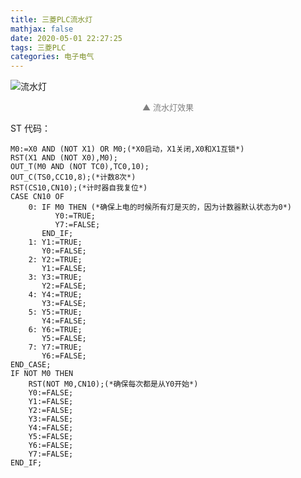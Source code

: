 ```yaml
---
title: 三菱PLC流水灯
mathjax: false
date: 2020-05-01 22:27:25
tags: 三菱PLC
categories: 电子电气
---
```

![流水灯](http://image.huvjie.com/200501N01_img01.gif)

<div style="font-size:13px;color:gray;text-align:center">▲ 流水灯效果</div>

<!--more-->

ST 代码：
```FORTRAN
M0:=X0 AND (NOT X1) OR M0;(*X0启动，X1关闭,X0和X1互锁*)
RST(X1 AND (NOT X0),M0);
OUT_T(M0 AND (NOT TC0),TC0,10);
OUT_C(TS0,CC10,8);(*计数8次*)
RST(CS10,CN10);(*计时器自我复位*)
CASE CN10 OF
	0: IF M0 THEN (*确保上电的时候所有灯是灭的，因为计数器默认状态为0*)
		  Y0:=TRUE;
		  Y7:=FALSE;
	   END_IF;
	1: Y1:=TRUE;
	   Y0:=FALSE;
	2: Y2:=TRUE;
	   Y1:=FALSE;
    3: Y3:=TRUE;
       Y2:=FALSE;
    4: Y4:=TRUE;
       Y3:=FALSE;
    5: Y5:=TRUE;
       Y4:=FALSE;
    6: Y6:=TRUE;
       Y5:=FALSE;
    7: Y7:=TRUE;
       Y6:=FALSE;       
END_CASE;
IF NOT M0 THEN
	RST(NOT M0,CN10);(*确保每次都是从Y0开始*)
	Y0:=FALSE;
	Y1:=FALSE;
	Y2:=FALSE;  
	Y3:=FALSE;
	Y4:=FALSE;
	Y5:=FALSE;
	Y6:=FALSE;  
	Y7:=FALSE;
END_IF; 
```

<!--
<hr/>
<span style="color:gray;font-size:12px">
参考： 
1.[link-01]()
2.[link-02]()
3.[link-03]()
</span>
-->
